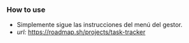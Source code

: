 ### How to use
- Simplemente sigue las instrucciones del menú del gestor.
- _url:_ https://roadmap.sh/projects/task-tracker

